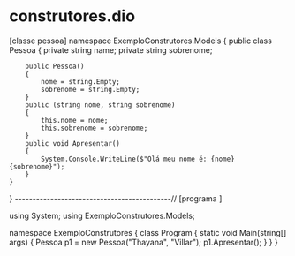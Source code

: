 # construtores.dio
[classe pessoa]
namespace ExemploConstrutores.Models
{
    public class Pessoa
    {
        private string name;
        private string sobrenome;

        public Pessoa()
        {
            nome = string.Empty;
            sobrenome = string.Empty;
        }
        public (string nome, string sobrenome)
        {
            this.nome = nome;
            this.sobrenome = sobrenome;
        }
        public void Apresentar()
        {
            System.Console.WriteLine($"Olá meu nome é: {nome} {sobrenome}");
        }
    }
}
--------------------------------------------//
[programa ]

using System;
using ExemploConstrutores.Models;

namespace ExemploConstrutores
{
    class Program
    {
        static void Main(string[] args)
        {
           Pessoa p1 = new Pessoa("Thayana", "Villar");
           p1.Apresentar();
        }
    }
}
